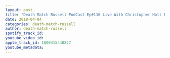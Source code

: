 ```yaml
---
layout: post
title: "Death Match Russell PodCast Ep#116 Live With Christopher Holt Executive Director Of Wrestling For Warriors Special Event Tune in!"
date: 2018-04-04
categories: death-match-russell
author: death-match-russell
spotify_track_id: 
youtube_video_id: 
apple_track_id: 1000415440827
youtube_metadata: 
---
```

